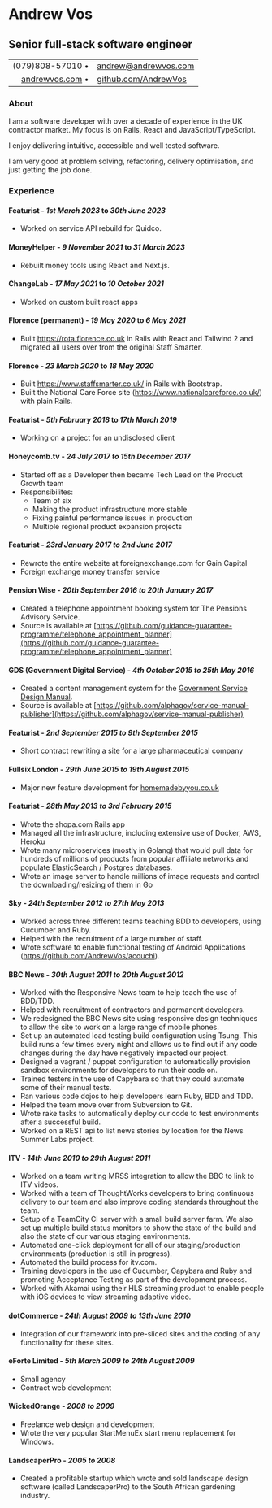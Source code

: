 <div class="title">
  <h1>Andrew Vos</h1>
  <h2>Senior full-stack software engineer</h2>
</div>

<link href="style.css" rel="stylesheet">

|                                                   |                                                         |
| ------------------------------------------------: | :------------------------------------------------------ |
|                            (079)808-57010 &#8226; | andrew@andrewvos.com                                    |
| [andrewvos.com](http://www.andrewvos.com) &#8226; | [github.com/AndrewVos](http://www.github.com/AndrewVos) |

### About

I am a software developer with over a decade of experience in the UK contractor market.
My focus is on Rails, React and JavaScript/TypeScript.

I enjoy delivering intuitive, accessible and well tested software.

I am very good at problem solving, refactoring, delivery optimisation, and just getting the job done.

### Experience

#### Featurist - _1st March 2023_ to _30th June 2023_

- Worked on service API rebuild for Quidco.

#### MoneyHelper - _9 November 2021_ to _31 March 2023_

- Rebuilt money tools using React and Next.js.

#### ChangeLab - _17 May 2021_ to _10 October 2021_

- Worked on custom built react apps

#### Florence (permanent) - _19 May 2020_ to _6 May 2021_

- Built https://rota.florence.co.uk in Rails with React and Tailwind 2 and migrated all users over from the original Staff Smarter.

#### Florence - _23 March 2020_ to _18 May 2020_

- Built https://www.staffsmarter.co.uk/ in Rails with Bootstrap.
- Built the National Care Force site (https://www.nationalcareforce.co.uk/) with plain Rails.

#### Featurist - _5th February 2018_ to _17th March 2019_

- Working on a project for an undisclosed client

#### Honeycomb.tv - _24 July 2017 to 15th December 2017_

- Started off as a Developer then became Tech Lead on the Product Growth team
- Responsibilites:
  - Team of six
  - Making the product infrastructure more stable
  - Fixing painful performance issues in production
  - Multiple regional product expansion projects

#### Featurist - _23rd January 2017 to 2nd June 2017_

- Rewrote the entire website at foreignexchange.com for Gain Capital
- Foreign exchange money transfer service

#### Pension Wise - _20th September 2016 to 20th January 2017_

- Created a telephone appointment booking system for The Pensions Advisory Service.
- Source is available at [https://github.com/guidance-guarantee-programme/telephone_appointment_planner](https://github.com/guidance-guarantee-programme/telephone_appointment_planner)

#### GDS (Government Digital Service) - _4th October 2015 to 25th May 2016_

- Created a content management system for the [Government Service Design Manual](https://www.gov.uk/service-manual).
- Source is available at [https://github.com/alphagov/service-manual-publisher](https://github.com/alphagov/service-manual-publisher)

#### Featurist - _2nd September 2015 to 9th September 2015_

- Short contract rewriting a site for a large pharmaceutical company

#### Fullsix London - _29th June 2015 to 19th August 2015_

- Major new feature development for [homemadebyyou.co.uk](homemadebyyou.co.uk)

#### Featurist - _28th May 2013 to 3rd February 2015_

- Wrote the shopa.com Rails app
- Managed all the infrastructure, including extensive use of Docker, AWS, Heroku
- Wrote many microservices (mostly in Golang) that would pull data for hundreds of millions of products from popular affiliate networks and populate ElasticSearch / Postgres databases.
- Wrote an image server to handle millions of image requests and control the downloading/resizing of them in Go

#### Sky - _24th September 2012 to 27th May 2013_

- Worked across three different teams teaching BDD to developers, using Cucumber and Ruby.
- Helped with the recruitment of a large number of staff.
- Wrote software to enable functional testing of Android Applications (https://github.com/AndrewVos/acouchi).

#### BBC News - _30th August 2011 to 20th August 2012_

- Worked with the Responsive News team to help teach the use of BDD/TDD.
- Helped with recruitment of contractors and permanent developers.
- We redesigned the BBC News site using responsive design techniques to allow the site to work on a large range of mobile phones.
- Set up an automated load testing build configuration using Tsung. This build runs a few times every night and allows us to find out if any code changes during the day have negatively impacted our project.
- Designed a vagrant / puppet configuration to automatically provision sandbox environments for developers to run their code on.
- Trained testers in the use of Capybara so that they could automate some of their manual tests.
- Ran various code dojos to help developers learn Ruby, BDD and TDD.
- Helped the team move over from Subversion to Git.
- Wrote rake tasks to automatically deploy our code to test environments after a successful build.
- Worked on a REST api to list news stories by location for the News Summer Labs project.

#### ITV - _14th June 2010 to 29th August 2011_

- Worked on a team writing MRSS integration to allow the BBC to link to ITV videos.
- Worked with a team of ThoughtWorks developers to bring continuous delivery to our team and also improve coding standards throughout the team.
- Setup of a TeamCity CI server with a small build server farm. We also set up multiple build status monitors to show the state of the build and also the state of our various staging environments.
- Automated one-click deployment for all of our staging/production environments (production is still in progress).
- Automated the build process for itv.com.
- Training developers in the use of Cucumber, Capybara and Ruby and promoting Acceptance Testing as part of the development process.
- Worked with Akamai using their HLS streaming product to enable people with iOS devices to view streaming adaptive video.

#### dotCommerce - _24th August 2009 to 13th June 2010_

- Integration of our framework into pre-sliced sites and the coding of any functionality for these sites.

#### eForte Limited - _5th March 2009 to 24th August 2009_

- Small agency
- Contract web development

#### WickedOrange - _2008 to 2009_

- Freelance web design and development
- Wrote the very popular StartMenuEx start menu replacement for Windows.

#### LandscaperPro - _2005 to 2008_

- Created a profitable startup which wrote and sold landscape design software (called LandscaperPro) to the South African gardening industry.

